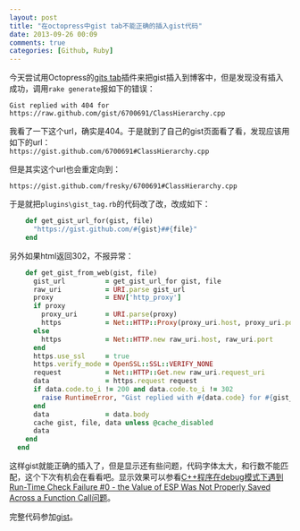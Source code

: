 ```yaml
---
layout: post
title: "在octopress中gist tab不能正确的插入gist代码"
date: 2013-09-26 00:09
comments: true
categories: [Github, Ruby]
---
```


今天尝试用Octopress的[gits tab](http://octopress.org/docs/plugins/gist-tag/)插件来把gist插入到博客中，但是发现没有插入成功，调用```rake generate```报如下的错误：

`Gist replied with 404 for https://raw.github.com/gist/6700691/ClassHierarchy.cpp`

我看了一下这个url，确实是404。于是就到了自己的gist页面看了看，发现应该用如下的url：  
`https://gist.github.com/6700691#ClassHierarchy.cpp`

但是其实这个url也会重定向到：

`https://gist.github.com/fresky/6700691#ClassHierarchy.cpp`

于是就把`plugins\gist_tag.rb`的代码改了改，改成如下：

```ruby
    def get_gist_url_for(gist, file)
      "https://gist.github.com/#{gist}##{file}"
    end
```

另外如果html返回302，不报异常：

```ruby
    def get_gist_from_web(gist, file)
      gist_url          = get_gist_url_for gist, file
      raw_uri           = URI.parse gist_url
      proxy             = ENV['http_proxy']
      if proxy
        proxy_uri       = URI.parse(proxy)
        https           = Net::HTTP::Proxy(proxy_uri.host, proxy_uri.port).new raw_uri.host, raw_uri.port
      else
        https           = Net::HTTP.new raw_uri.host, raw_uri.port
      end
      https.use_ssl     = true
      https.verify_mode = OpenSSL::SSL::VERIFY_NONE
      request           = Net::HTTP::Get.new raw_uri.request_uri
      data              = https.request request
      if data.code.to_i != 200 and data.code.to_i != 302
        raise RuntimeError, "Gist replied with #{data.code} for #{gist_url}"
      end
      data              = data.body
      cache gist, file, data unless @cache_disabled
      data
    end
  end
```

这样gist就能正确的插入了，但是显示还有些问题，代码字体太大，和行数不能匹配，这个下次有机会在看看吧。显示效果可以参看[C++程序在debug模式下遇到Run-Time Check Failure #0 - the Value of ESP Was Not Properly Saved Across a Function Call问题](http://fresky.github.io/blog/2013/09/11/why-have-Run-Time-Check-Failure-0-The-value-of-ESP-was-not-properly-saved-across-a-function-call-error/)。

完整代码参加[gist](https://gist.github.com/fresky/6702098)。
